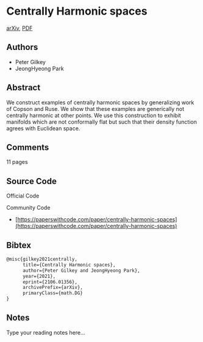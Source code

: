 
# Centrally Harmonic spaces

[arXiv](https://arxiv.org/abs/2106.01356), [PDF](https://arxiv.org/pdf/2106.01356.pdf)

## Authors

- Peter Gilkey
- JeongHyeong Park

## Abstract

We construct examples of centrally harmonic spaces by generalizing work of Copson and Ruse. We show that these examples are generically not centrally harmonic at other points. We use this construction to exhibit manifolds which are not conformally flat but such that their density function agrees with Euclidean space.

## Comments

11 pages

## Source Code

Official Code



Community Code

- [https://paperswithcode.com/paper/centrally-harmonic-spaces](https://paperswithcode.com/paper/centrally-harmonic-spaces)

## Bibtex

```tex
@misc{gilkey2021centrally,
      title={Centrally Harmonic spaces}, 
      author={Peter Gilkey and JeongHyeong Park},
      year={2021},
      eprint={2106.01356},
      archivePrefix={arXiv},
      primaryClass={math.DG}
}
```

## Notes

Type your reading notes here...

